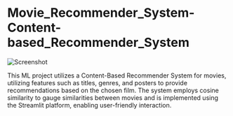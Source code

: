 # Movie_Recommender_System-Content-based_Recommender_System

![Screenshot](https://github.com/Michs224/MovieRecomenderSystem-ContentBased/assets/128117104/e541e2d0-16ec-4f86-9d67-34e6bd0b6adb)

This ML project utilizes a Content-Based Recommender System for movies, utilizing features such as titles, genres, and posters to provide recommendations based on the chosen film. The system employs cosine similarity to gauge similarities between movies and is implemented using the Streamlit platform, enabling user-friendly interaction.
